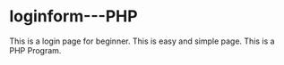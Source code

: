 # loginform---PHP
This is a login page for beginner. This is easy and simple page. This is a PHP Program.
